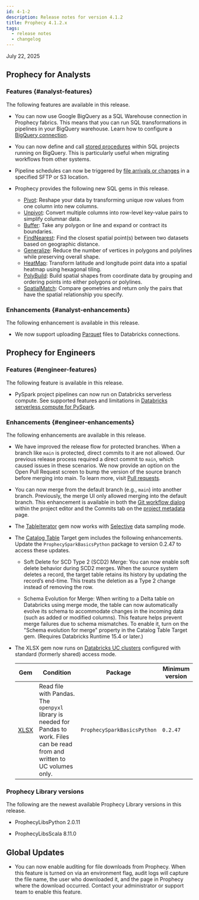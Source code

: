 ```yaml
---
id: 4-1-2
description: Release notes for version 4.1.2
title: Prophecy 4.1.2.x
tags:
  - release notes
  - changelog
---
```


July 22, 2025

## Prophecy for Analysts

### Features {#analyst-features}

The following features are available in this release.

- You can now use Google BigQuery as a SQL Warehouse connection in Prophecy fabrics. This means that you can run SQL transformations in pipelines in your BigQuery warehouse. Learn how to configure a [BigQuery connection](/administration/fabrics/prophecy-fabrics/connections/bigquery).

- You can now define and call [stored procedures](/analysts/stored-procedure) within SQL projects running on BigQuery. This is particularly useful when migrating workflows from other systems.

- Pipeline schedules can now be triggered by [file arrivals or changes](/analysts/triggers#file-arrival-or-change-trigger) in a specified SFTP or S3 location.

- Prophecy provides the following new SQL gems in this release.

  - [Pivot](/analysts/pivot): Reshape your data by transforming unique row values from one column into new columns.
  - [Unpivot](/analysts/unpivot): Convert multiple columns into row-level key-value pairs to simplify columnar data.
  - [Buffer](/analysts/buffer): Take any polygon or line and expand or contract its boundaries.
  - [FindNearest](/analysts/find-nearest): Find the closest spatial point(s) between two datasets based on geographic distance.
  - [Generalize](/analysts/generalize): Reduce the number of vertices in polygons and polylines while preserving overall shape.
  - [HeatMap](/analysts/heatmap): Transform latitude and longitude point data into a spatial heatmap using hexagonal tiling.
  - [PolyBuild](/analysts/polybuild): Build spatial shapes from coordinate data by grouping and ordering points into either polygons or polylines.
  - [SpatialMatch](/analysts/spatial-match): Compare geometries and return only the pairs that have the spatial relationship you specify.

### Enhancements {#analyst-enhancements}

The following enhancement is available in this release.

- We now support uploading [Parquet](/analysts/parquet) files to Databricks connections.

## Prophecy for Engineers

### Features {#engineer-features}

The following feature is available in this release.

- PySpark project pipelines can now run on Databricks serverless compute. See supported features and limitations in [Databricks serverless compute for PySpark](/administration/fabrics/Spark-fabrics/databricks/databricks-serverless).

### Enhancements {#engineer-enhancements}

The following enhancements are available in this release.

- We have improved the release flow for protected branches. When a branch like `main` is protected, direct commits to it are not allowed. Our previous release process required a direct commit to `main`, which caused issues in these scenarios. We now provide an option on the Open Pull Request screen to bump the version of the source branch before merging into main. To learn more, visit [Pull requests](/engineers/git-pull-requests).

- You can now merge from the default branch (e.g., `main`) into another branch. Previously, the merge UI only allowed merging into the default branch. This enhancement is available in both the [Git workflow dialog](/engineers/git-workflow) within the project editor and the Commits tab on the [project metadata](/projects#metadata) page.

- The [TableIterator](/engineers/table-iterator/) gem now works with [Selective](/engineers/data-sampling) data sampling mode.

- The [Catalog Table](/engineers/delta-table/) Target gem includes the following enhancements. Update the `ProphecySparkBasicsPython` package to version 0.2.47 to access these updates.

  - Soft Delete for SCD Type 2 (SCD2) Merge: You can now enable soft delete behavior during SCD2 merges. When the source system deletes a record, the target table retains its history by updating the record’s end-time. This treats the deletion as a Type 2 change instead of removing the row.

  - Schema Evolution for Merge: When writing to a Delta table on Databricks using merge mode, the table can now automatically evolve its schema to accommodate changes in the incoming data (such as added or modified columns). This feature helps prevent merge failures due to schema mismatches. To enable it, turn on the "Schema evolution for merge" property in the Catalog Table Target gem. (Requires Databricks Runtime 15.4 or later.)

- The XLSX gem now runs on [Databricks UC clusters](/administration/fabrics/Spark-fabrics/databricks/ucshared) configured with standard (formerly shared) access mode.

  | Gem                      | Condition                                                                                                                          | Package                     | Minimum version |
  | ------------------------ | ---------------------------------------------------------------------------------------------------------------------------------- | --------------------------- | --------------- |
  | [XLSX](/engineers/xlsx/) | Read file with Pandas. The `openpyxl` library is needed for Pandas to work. Files can be read from and written to UC volumes only. | `ProphecySparkBasicsPython` | `0.2.47`        |

### Prophecy Library versions

The following are the newest available Prophecy Library versions in this release.

- ProphecyLibsPython 2.0.11

- ProphecyLibsScala 8.11.0

## Global Updates

- You can now enable auditing for file downloads from Prophecy. When this feature is turned on via an environment flag, audit logs will capture the file name, the user who downloaded it, and the page in Prophecy where the download occurred. Contact your administrator or support team to enable this feature.
